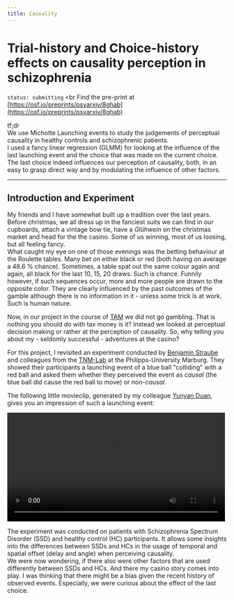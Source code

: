 ```yaml
---
title: Causality
---
```


# Trial-history and Choice-history effects on causality perception in schizophrenia

`status: submitting` <br
Find the pre-print at [https://osf.io/preprints/psyarxiv/8ghab](https://osf.io/preprints/psyarxiv/8ghab)


tf;dr <br>
We use Michotte Launching events to study the judgements of perceptual causality in healthy controls and schizophrenic patients. <br>
I used a fancy linear regression (GLMM) for looking at the influence of the last launching event and the choice that was made on the current choice. <br>
The last choice indeed influences our perception of causality, both, in an easy to grasp direct way and by modulating the influence of other factors.

---


## Introduction and Experiment

My friends and I have somewhat built up a tradition over the last years. Before christmas, we all dress up in the fanciest suits we can find in our cupboards, attach a vintage bow tie, have a *Glühwein* on the christmas market and head for the the casino. Some of us winning, most of us loosing, but all feeling fancy. <br>
What caught my eye on one of those evenings was the betting behaviour at the Roulette tables. Many bet on either black or red (both having on average a 48.6 % chance). Sometimes, a table spat out the same colour again and again, all black for the last 10, 15, 20 draws. Such is chance. Funnily however, if such sequences occur, more and more people are drawn to the opposite color. They are clearly influenced by the past outcomes of the gamble although there is no information in it - unless some trick is at work. Such is human nature.

Now, in our project in the course of [TAM](https://www.theadaptivemind.de/) we did not go gambling. That is nothing you should do with tax money is it?
Instead we looked at perceptual decision making or rather at the perception of causality. So, why telling you about my - seldomly successful - adventures at the casino?

For this project, I revisited an experiment conducted by [Benjamin Straube](https://tnm-lab.com/people/prof-dr-benjamin-straube/) and colleagues from the [TNM-Lab](https://tnm-lab.com/) at the Philipps-University Marburg. They showed their participants a launching event of a blue ball "colliding" with a red ball and asked them whether they perceived the event as *causal* (the blue ball did cause the red ball to move) or *non-causal*.

The following little movieclip, generated by my colleague [Yunyan Duan](https://www.psychologie.tu-darmstadt.de/perception/home_per/people_per/people_perception_detail_75264.en.jsp), gives you an impression of such a launching event:

<video controls="controls" width="500" name="Launching event">
  <source src="https://uvest.github.io/figures/launching_event_example_by_Yunyan_Duan.mov">
  <source src="https://uvest.github.io/k2lab/assets/images/launching_event_example_by_Yunyan_Duan.mov">
</video>


The experiment was conducted on patients with Schizophrenia Spectrum Disorder (SSD) and healthy control (HC) participants. It allows some insights into the differences between SSDs and HCs in the usage of temporal and spatial offset (delay and angle) when perceiving causality. <br>
We were now wondering, if there also were other factors that are used differently between SSDs and HCs. And there my casino story comes into play. I was thinking that there might be a bias given the recent history of observed events. Especially, we were curious about the effect of the last choice.

